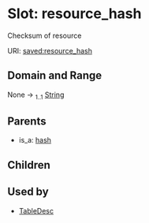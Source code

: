 
# Slot: resource_hash


Checksum of resource

URI: [saved:resource_hash](https://marine.gov.scot/metadata/saved/schema/resource_hash)


## Domain and Range

None &#8594;  <sub>1..1</sub> [String](types/String.md)

## Parents

 *  is_a: [hash](hash.md)

## Children


## Used by

 * [TableDesc](TableDesc.md)
